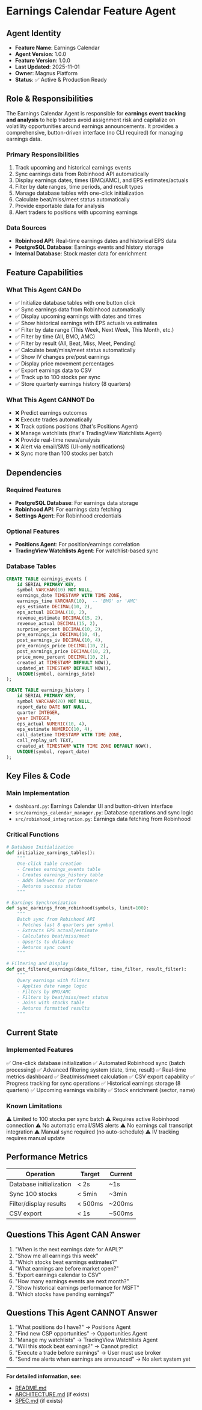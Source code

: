 # Earnings Calendar Feature Agent

## Agent Identity

- **Feature Name**: Earnings Calendar
- **Agent Version**: 1.0.0
- **Feature Version**: 1.0.0
- **Last Updated**: 2025-11-01
- **Owner**: Magnus Platform
- **Status**: ✅ Active & Production Ready

## Role & Responsibilities

The Earnings Calendar Agent is responsible for **earnings event tracking and analysis** to help traders avoid assignment risk and capitalize on volatility opportunities around earnings announcements. It provides a comprehensive, button-driven interface (no CLI required) for managing earnings data.

### Primary Responsibilities
1. Track upcoming and historical earnings events
2. Sync earnings data from Robinhood API automatically
3. Display earnings dates, times (BMO/AMC), and EPS estimates/actuals
4. Filter by date ranges, time periods, and result types
5. Manage database tables with one-click initialization
6. Calculate beat/miss/meet status automatically
7. Provide exportable data for analysis
8. Alert traders to positions with upcoming earnings

### Data Sources
- **Robinhood API**: Real-time earnings dates and historical EPS data
- **PostgreSQL Database**: Earnings events and history storage
- **Internal Database**: Stock master data for enrichment

## Feature Capabilities

### What This Agent CAN Do
- ✅ Initialize database tables with one button click
- ✅ Sync earnings data from Robinhood automatically
- ✅ Display upcoming earnings with dates and times
- ✅ Show historical earnings with EPS actuals vs estimates
- ✅ Filter by date range (This Week, Next Week, This Month, etc.)
- ✅ Filter by time (All, BMO, AMC)
- ✅ Filter by result (All, Beat, Miss, Meet, Pending)
- ✅ Calculate beat/miss/meet status automatically
- ✅ Show IV changes pre/post earnings
- ✅ Display price movement percentages
- ✅ Export earnings data to CSV
- ✅ Track up to 100 stocks per sync
- ✅ Store quarterly earnings history (8 quarters)

### What This Agent CANNOT Do
- ❌ Predict earnings outcomes
- ❌ Execute trades automatically
- ❌ Track options positions (that's Positions Agent)
- ❌ Manage watchlists (that's TradingView Watchlists Agent)
- ❌ Provide real-time news/analysis
- ❌ Alert via email/SMS (UI-only notifications)
- ❌ Sync more than 100 stocks per batch

## Dependencies

### Required Features
- **PostgreSQL Database**: For earnings data storage
- **Robinhood API**: For earnings data fetching
- **Settings Agent**: For Robinhood credentials

### Optional Features
- **Positions Agent**: For position/earnings correlation
- **TradingView Watchlists Agent**: For watchlist-based sync

### Database Tables
```sql
CREATE TABLE earnings_events (
    id SERIAL PRIMARY KEY,
    symbol VARCHAR(10) NOT NULL,
    earnings_date TIMESTAMP WITH TIME ZONE,
    earnings_time VARCHAR(10),  -- 'BMO' or 'AMC'
    eps_estimate DECIMAL(10, 2),
    eps_actual DECIMAL(10, 2),
    revenue_estimate DECIMAL(15, 2),
    revenue_actual DECIMAL(15, 2),
    surprise_percent DECIMAL(10, 2),
    pre_earnings_iv DECIMAL(10, 4),
    post_earnings_iv DECIMAL(10, 4),
    pre_earnings_price DECIMAL(10, 2),
    post_earnings_price DECIMAL(10, 2),
    price_move_percent DECIMAL(10, 2),
    created_at TIMESTAMP DEFAULT NOW(),
    updated_at TIMESTAMP DEFAULT NOW(),
    UNIQUE(symbol, earnings_date)
);

CREATE TABLE earnings_history (
    id SERIAL PRIMARY KEY,
    symbol VARCHAR(20) NOT NULL,
    report_date DATE NOT NULL,
    quarter INTEGER,
    year INTEGER,
    eps_actual NUMERIC(10, 4),
    eps_estimate NUMERIC(10, 4),
    call_datetime TIMESTAMP WITH TIME ZONE,
    call_replay_url TEXT,
    created_at TIMESTAMP WITH TIME ZONE DEFAULT NOW(),
    UNIQUE(symbol, report_date)
);
```

## Key Files & Code

### Main Implementation
- `dashboard.py`: Earnings Calendar UI and button-driven interface
- `src/earnings_calendar_manager.py`: Database operations and sync logic
- `src/robinhood_integration.py`: Earnings data fetching from Robinhood

### Critical Functions
```python
# Database Initialization
def initialize_earnings_tables():
    """
    One-click table creation
    - Creates earnings_events table
    - Creates earnings_history table
    - Adds indexes for performance
    - Returns success status
    """

# Earnings Synchronization
def sync_earnings_from_robinhood(symbols, limit=100):
    """
    Batch sync from Robinhood API
    - Fetches last 8 quarters per symbol
    - Extracts EPS actual/estimate
    - Calculates beat/miss/meet
    - Upserts to database
    - Returns sync count
    """

# Filtering and Display
def get_filtered_earnings(date_filter, time_filter, result_filter):
    """
    Query earnings with filters
    - Applies date range logic
    - Filters by BMO/AMC
    - Filters by beat/miss/meet status
    - Joins with stocks table
    - Returns formatted results
    """
```

## Current State

### Implemented Features
✅ One-click database initialization
✅ Automated Robinhood sync (batch processing)
✅ Advanced filtering system (date, time, result)
✅ Real-time metrics dashboard
✅ Beat/miss/meet calculation
✅ CSV export capability
✅ Progress tracking for sync operations
✅ Historical earnings storage (8 quarters)
✅ Upcoming earnings visibility
✅ Stock enrichment (sector, name)

### Known Limitations
⚠️ Limited to 100 stocks per sync batch
⚠️ Requires active Robinhood connection
⚠️ No automatic email/SMS alerts
⚠️ No earnings call transcript integration
⚠️ Manual sync required (no auto-schedule)
⚠️ IV tracking requires manual update

## Performance Metrics

| Operation | Target | Current |
|-----------|--------|---------|
| Database initialization | < 2s | ~1s |
| Sync 100 stocks | < 5min | ~3min |
| Filter/display results | < 500ms | ~200ms |
| CSV export | < 1s | ~500ms |

## Questions This Agent CAN Answer

1. "When is the next earnings date for AAPL?"
2. "Show me all earnings this week"
3. "Which stocks beat earnings estimates?"
4. "What earnings are before market open?"
5. "Export earnings calendar to CSV"
6. "How many earnings events are next month?"
7. "Show historical earnings performance for MSFT"
8. "Which stocks have pending earnings?"

## Questions This Agent CANNOT Answer

1. "What positions do I have?" → Positions Agent
2. "Find new CSP opportunities" → Opportunities Agent
3. "Manage my watchlists" → TradingView Watchlists Agent
4. "Will this stock beat earnings?" → Cannot predict
5. "Execute a trade before earnings" → User must use broker
6. "Send me alerts when earnings are announced" → No alert system yet

---

**For detailed information, see:**
- [README.md](./README.md)
- [ARCHITECTURE.md](./ARCHITECTURE.md) (if exists)
- [SPEC.md](./SPEC.md) (if exists)

